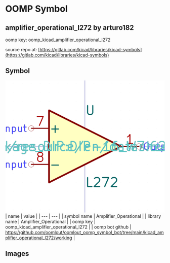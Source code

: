 # OOMP Symbol  
## amplifier_operational_l272  by arturo182  
  
oomp key: oomp_kicad_amplifier_operational_l272  
  
source repo at: [https://gitlab.com/kicad/libraries/kicad-symbols](https://gitlab.com/kicad/libraries/kicad-symbols)  
## Symbol  
  
[![working.png](working_600.png)](working.png)  
| name | value | 
| --- | --- | 
| symbol name | Amplifier_Operational | 
| library name | Amplifier_Operational | 
| oomp key | oomp_kicad_amplifier_operational_l272 | 
| oomp bot github | https://github.com/oomlout/oomlout_oomp_symbol_bot/tree/main/kicad_amplifier_operational_l272/working | 
## Images  
